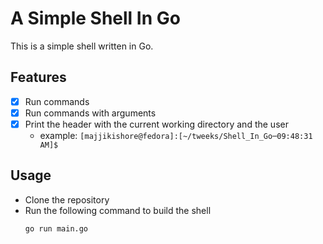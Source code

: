 # A Simple Shell In Go

This is a simple shell written in Go. 

## Features
- [x] Run commands
- [x] Run commands with arguments
- [x] Print the header with the current working directory and the user
    - example: `[majjikishore@fedora]:[~/tweeks/Shell_In_Go─09:48:31 AM]$`

## Usage
- Clone the repository
- Run the following command to build the shell
    ```bash
    go run main.go
    ```
